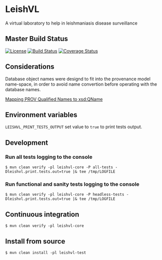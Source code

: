 # LeishVL
A virtual laboratory to help in leishmaniasis disease surveillance

## Master Build Status

[![License](https://img.shields.io/badge/license-Apache%202.0-blue.svg)](https://github.com/eubrazilcc/leishvl/blob/master/LICENSE)
[![Build Status](https://api.travis-ci.org/eubrazilcc/leishvl.svg)](https://travis-ci.org/eubrazilcc/leishvl/builds)
[![Coverage Status](https://coveralls.io/repos/eubrazilcc/leishvl/badge.svg?branch=master&service=github)](https://coveralls.io/github/eubrazilcc/leishvl?branch=master)

## Considerations

Database object names were designd to fit into the provenance model name-space, in order to avoid name convertion before
operating with the database names.

[Mapping PROV Qualified Names to xsd:QName](https://github.com/lucmoreau/ProvToolbox/wiki/Mapping-PROV-Qualified-Names-to-xsd:QName)

## Environment variables

``LEISHVL_PRINT_TESTS_OUTPUT`` set value to ``true`` to print tests output.

## Development

### Run all tests logging to the console

``$ mvn clean verify -pl leishvl-core -P all-tests -Dleishvl.print.tests.out=true |& tee /tmp/LOGFILE``

### Run functional and sanity tests logging to the console

``$ mvn clean verify -pl leishvl-core -P headless-tests -Dleishvl.print.tests.out=true |& tee /tmp/LOGFILE``

## Continuous integration

``$ mvn clean verify -pl leishvl-core``

## Install from source

``$ mvn clean install -pl leishvl-test``
